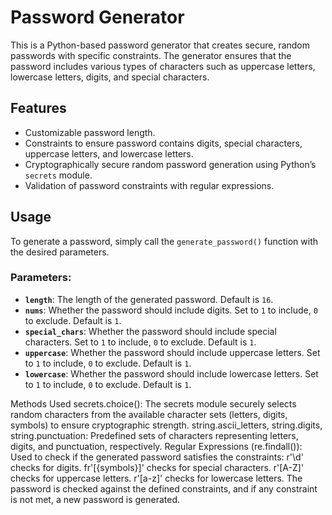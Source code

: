 # Password Generator

This is a Python-based password generator that creates secure, random passwords with specific constraints. The generator ensures that the password includes various types of characters such as uppercase letters, lowercase letters, digits, and special characters.

## Features

- Customizable password length.
- Constraints to ensure password contains digits, special characters, uppercase letters, and lowercase letters.
- Cryptographically secure random password generation using Python’s `secrets` module.
- Validation of password constraints with regular expressions.

## Usage

To generate a password, simply call the `generate_password()` function with the desired parameters.

### Parameters:
- **`length`**: The length of the generated password. Default is `16`.
- **`nums`**: Whether the password should include digits. Set to `1` to include, `0` to exclude. Default is `1`.
- **`special_chars`**: Whether the password should include special characters. Set to `1` to include, `0` to exclude. Default is `1`.
- **`uppercase`**: Whether the password should include uppercase letters. Set to `1` to include, `0` to exclude. Default is `1`.
- **`lowercase`**: Whether the password should include lowercase letters. Set to `1` to include, `0` to exclude. Default is `1`.



Methods Used
secrets.choice(): The secrets module securely selects random characters from the available character sets (letters, digits, symbols) to ensure cryptographic strength.
string.ascii_letters, string.digits, string.punctuation: Predefined sets of characters representing letters, digits, and punctuation, respectively.
Regular Expressions (re.findall()): Used to check if the generated password satisfies the constraints:
r'\d' checks for digits.
fr'[{symbols}]' checks for special characters.
r'[A-Z]' checks for uppercase letters.
r'[a-z]' checks for lowercase letters.
The password is checked against the defined constraints, and if any constraint is not met, a new password is generated.
